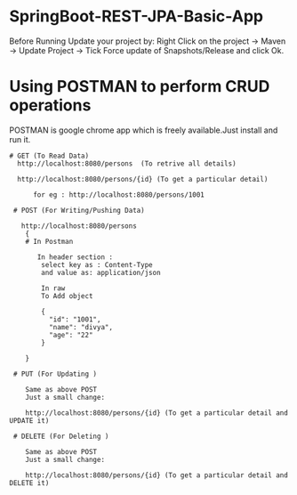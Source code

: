 # SpringBoot-REST-JPA-Basic-App

Before Running Update your project by:
Right Click on the project -> Maven -> Update Project -> Tick Force update of Snapshots/Release and click Ok.

# Using POSTMAN to perform CRUD operations

POSTMAN is google chrome app which is freely available.Just install and run it.

    # GET (To Read Data)
      http://localhost:8080/persons  (To retrive all details)

      http://localhost:8080/persons/{id} (To get a particular detail)
     
          for eg : http://localhost:8080/persons/1001
     
     # POST (For Writing/Pushing Data)
 
       http://localhost:8080/persons
        { 
        # In Postman
           
           In header section :
            select key as : Content-Type
            and value as: application/json
            
            In raw
            To Add object
            
            {
              "id": "1001",
              "name": "divya",
              "age": "22"
            }
        
        }      
  
     # PUT (For Updating )
        
        Same as above POST
        Just a small change:
        
        http://localhost:8080/persons/{id} (To get a particular detail and UPDATE it)
      
     # DELETE (For Deleting )
        
        Same as above POST
        Just a small change:
        
        http://localhost:8080/persons/{id} (To get a particular detail and DELETE it)
  
